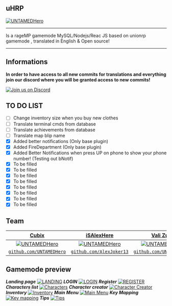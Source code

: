 ## uHRP 
[![UNTAMEDHero](https://i.imgur.com/b3eXTtt.gif)](https://untamedhero.com) 
___
Is a rageMP gamemode MySQL/Nodejs/Reac JS based on unionrp gamemode , translated in English & Open source!
___
## Informations
**In order to have access to all new commits for translations and everything join our discord where you will be granted access to new commits!**

[![Join us on Discord](https://discordapp.com/api/guilds/542217413274370070/widget.png?style=banner4)](https://discord.gg/khpRnAZ
)

## TO DO LIST
- [ ] Change inventory size when you buy new clothes
- [ ] Translate terminal cmds from database
- [ ] Translate achievements from database
- [ ] Translate map blip name
- [X] Added better notifications (Only base plugin)
- [X] Added FireDepartment (Only base plugin)
- [X] Added Better Notifications when press UP on phone to show your phone number! (Testing out bNotif)
- [X] To be filled
- [X] To be filled
- [X] To be filled
- [X] To be filled
- [X] To be filled
- [X] To be filled
- [X] To be filled
- [X] To be filled

## Team

| <a href="https://untamedhero.com/" target="_blank">**Cubix**</a> | <a href="https://untamedhero.com/AlexJoker13" target="_blank">**iSAlexHere**</a> | <a href="https://untamedhero.com/" target="_blank">**Vali Zum**</a> |
| :---: |:---:| :---:|
| [![UNTAMEDHero](https://avatars1.githubusercontent.com/u/14930068?s=200&v=3)](https://forum.untamedhero.com)    | [![UNTAMEDHero](https://avatars1.githubusercontent.com/u/27588116?s=200v=3)](https://forum.untamedhero.com) | [![UNTAMEDHero](https://avatars1.githubusercontent.com/u/14930068?s=200v=3)](https://forum.untamedhero.com)  |
| <a href="https://github.com/UNTAMEDHero/UNTAMEDHero" target="_blank">`github.com/UNTAMEDHero`</a> | <a href="http://github.com/AlexJoker13" target="_blank">`github.com/AlexJoker13`</a> | <a href="http://github.com/UNTAMEDHero" target="_blank">`github.com/UNTAMEDHero`</a> |


## Gamemode preview


***Landing page***
[![LANDING](https://imgur.com/ioKvFY4)](https://forum.untamedhero.com/)
***LOGIN***
[![LOGIN](https://i.imgur.com/pLlBK7A.png)](https://forum.untamedhero.com/)
***Register***
[![REGISTER](https://i.imgur.com/HDg2Qw5.png)](https://forum.untamedhero.com/)
***Characters list***
[![Characters](https://i.imgur.com/VJQo1Hy.png)](https://forum.untamedhero.com/)
***Character creator***
[![Character Creator](https://i.imgur.com/6IWVZFc.png)](https://forum.untamedhero.com/)
***Inventory***
[![Inventory](https://i.imgur.com/Y9wmuuy.png)](https://forum.untamedhero.com/)
***Main Menu*** 
[![Main Menu](https://i.imgur.com/JCpvONR.png)](https://forum.untamedhero.com/)
***Key Mapping***
[![Key mapping](https://i.imgur.com/jnTpZ9z.png)](https://forum.untamedhero.com/)
***Tips***
[![Tips](https://i.imgur.com/okocJ9t.png)](https://forum.untamedhero.com/)
